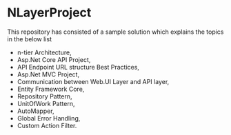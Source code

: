 # NLayerProject
This repository has consisted of a sample solution which explains the topics in the below list 

- n-tier Architecture,
- Asp.Net Core API Project,
- API Endpoint URL structure Best Practices,
- Asp.Net MVC Project,
- Communication between Web.UI Layer and API layer,
- Entity Framework Core,
- Repository Pattern,
- UnitOfWork Pattern,
- AutoMapper,
- Global Error Handling,
- Custom Action Filter.

